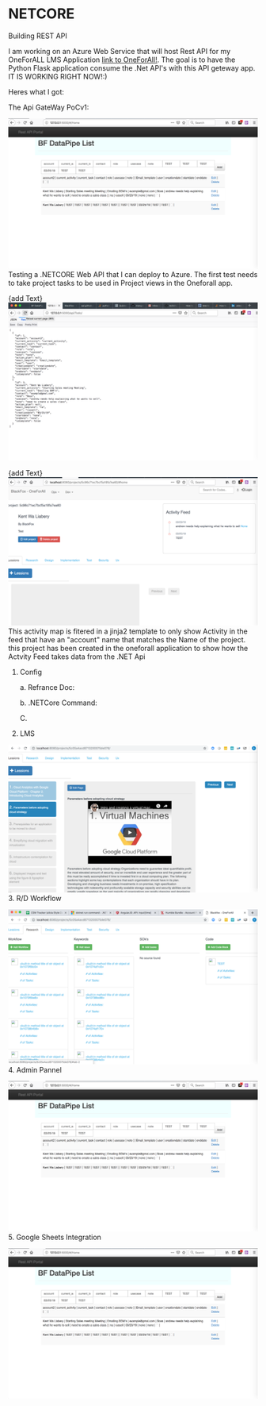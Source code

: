 # NETCORE
Building REST API

I am working on an Azure Web Service that will host Rest API for my OneForALL LMS Application [link to OneForAll!](https://github.com/BlackFoxgamingstudio/OneForAll). The goal is to have the Python Flask application consume the .Net API's with this API geteway app. IT IS WORKING RIGHT NOW!:)

Heres what I got:

The Api GateWay PoCv1:

![Image of PoC test1](https://raw.githubusercontent.com/BlackFoxgamingstudio/NETCORE/master/test1.png)
Testing a .NETCORE Web API that I can deploy to Azure. The first test needs to take project tasks to be used in Project views in the Oneforall app. 

{add Text}
![Image of PoC test2](https://raw.githubusercontent.com/BlackFoxgamingstudio/NETCORE/master/test2.png)


{add Text}
![Image of PoC test3](https://raw.githubusercontent.com/BlackFoxgamingstudio/NETCORE/master/test3.png)
This activity map is fitered in a jinja2 template to only show Activity in the feed that have an "account" name that matches the Name of the project. this project has been created in the oneforall application to show how the Actvity Feed takes data from the .NET Api


1. Config

   a. Refrance Doc:
   
   b. .NETCore Command:
   
   C.
   
2. LMS

![Image of Project based LMS](https://raw.githubusercontent.com/BlackFoxgamingstudio/NETCORE/master/lmstest4.png)
3. R/D Workflow


![Image of users Workflow](https://raw.githubusercontent.com/BlackFoxgamingstudio/NETCORE/master/RDstudytest5.png)
4. Admin Pannel


![Image of PoC export and update classes and projects](https://raw.githubusercontent.com/BlackFoxgamingstudio/NETCORE/master/test1.png)
5. Google Sheets Integration


![Image of PoC export and update classes and projects](https://raw.githubusercontent.com/BlackFoxgamingstudio/NETCORE/master/test1.png)

